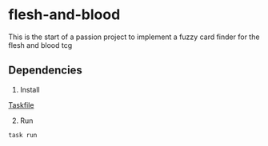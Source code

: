 # flesh-and-blood

This is the start of a passion project to implement a fuzzy card finder for the flesh and blood tcg

## Dependencies

1. Install

[Taskfile](https://taskfile.dev)

2. Run

```sh
task run

```
